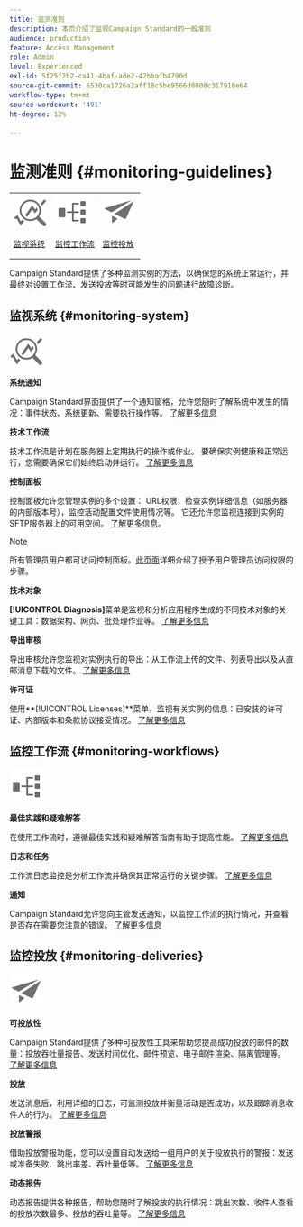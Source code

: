 ```yaml
---
title: 监测准则
description: 本页介绍了监视Campaign Standard的一般准则
audience: production
feature: Access Management
role: Admin
level: Experienced
exl-id: 5f25f2b2-ca41-4baf-ade2-42bbafb4790d
source-git-commit: 6530ca1726a2aff18c5be9566d8008c317918e64
workflow-type: tm+mt
source-wordcount: '491'
ht-degree: 12%

---
```


# 监测准则 {#monitoring-guidelines}

<table>
<tr><td><img src="assets/do-not-localize/icon_system.svg" width="60px"><p><a href="#monitoring-system">监视系统</a></p></td>
<td><img src="assets/do-not-localize/icon_workflows.svg" width="60px"><p><a href="#moniroting-workflows">监控工作流</a></p></td>
<td><img src="assets/do-not-localize/icon_send.svg" width="60px"><p><a href="#monitoring-deliveries">监控投放</a></p></td></tr>
</table>

Campaign Standard提供了多种监测实例的方法，以确保您的系统正常运行，并最终对设置工作流、发送投放等时可能发生的问题进行故障诊断。

## 监视系统 {#monitoring-system}

<img src="assets/do-not-localize/icon_system.svg" width="60px">

**系统通知**

Campaign Standard界面提供了一个通知窗格，允许您随时了解系统中发生的情况：事件状态、系统更新、需要执行操作等。 [了解更多信息](../../start/using/interface-description.md#top-bar)


**技术工作流**

技术工作流是计划在服务器上定期执行的操作或作业。 要确保实例健康和正常运行，您需要确保它们始终启动并运行。 [了解更多信息](../../administration/using/technical-workflows.md)

**控制面板**

控制面板允许您管理实例的多个设置： URL权限，检查实例详细信息（如服务器的内部版本号），监控活动配置文件使用情况等。 它还允许您监视连接到实例的SFTP服务器上的可用空间。 [了解更多信息](https://experienceleague.adobe.com/docs/control-panel/using/control-panel-home.html?lang=zh-Hans)。

>[!NOTE]
>
>所有管理员用户都可访问控制面板。[此页面](https://experienceleague.adobe.com/docs/control-panel/using/discover-control-panel/managing-permissions.html?lang=zh-Hans#discover-control-panel)详细介绍了授予用户管理员访问权限的步骤。

**技术对象**

**[!UICONTROL Diagnosis]**&#x200B;菜单是监视和分析应用程序生成的不同技术对象的关键工具：数据架构、网页、批处理作业等。 [了解更多信息](../../developing/using/monitoring-data-model-changes.md)

**导出审核**

导出审核允许您监视对实例执行的导出：从工作流上传的文件、列表导出以及从直邮消息下载的文件。
[了解更多信息](../../administration/using/auditing-export-logs.md)

**许可证**

使用&#x200B;**[!UICONTROL Licenses]**菜单，监视有关实例的信息：已安装的许可证、内部版本和条款协议接受情况。
[了解更多信息](../../administration/using/licenses.md)

## 监控工作流 {#monitoring-workflows}

<img src="assets/do-not-localize/icon_workflows.svg" width="60px">

**最佳实践和疑难解答**

在使用工作流时，遵循最佳实践和疑难解答指南有助于提高性能。
[了解更多信息](../../automating/using/best-practices-workflows.md)

**日志和任务**

工作流日志监控是分析工作流并确保其正常运行的关键步骤。
[了解更多信息](../../automating/using/monitoring-workflow-execution.md#workflow-log-and-tasks)

**通知**

Campaign Standard允许您向主管发送通知，以监控工作流的执行情况，并查看是否存在需要您注意的错误。
[了解更多信息](../../automating/using/monitoring-workflow-execution.md#error-management)

## 监控投放 {#monitoring-deliveries}

<img src="assets/do-not-localize/icon_send.svg" width="60px">

**可投放性**

Campaign Standard提供了多种可投放性工具来帮助您提高成功投放的邮件的数量：投放吞吐量报告、发送时间优化、邮件预览、电子邮件渲染、隔离管理等。
[了解更多信息](../../sending/using/about-deliverability.md)

**投放**

发送消息后，利用详细的日志，可监测投放并衡量活动是否成功，以及跟踪消息收件人的行为。
[了解更多信息](../../sending/using/monitoring-a-delivery.md)

**投放警报**

借助投放警报功能，您可以设置自动发送给一组用户的关于投放执行的警报：发送或准备失败、跳出率差、吞吐量低等。
[了解更多信息](../../sending/using/receiving-alerts-when-failures-happen.md)

**动态报告**

动态报告提供各种报告，帮助您随时了解投放的执行情况：跳出次数、收件人查看的投放次数最多、投放的吞吐量等。
[了解更多信息](../../reporting/using/about-dynamic-reports.md)
